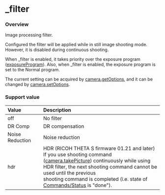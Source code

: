 # \_filter

### Overview

Image processing filter.

Configured the filter will be applied while in still image shooting mode. However, it is disabled during continuous shooting.

When \_filter is enabled, it takes priority over the exposure program ([exposureProgram](exposure_program.md)). Also, when \_filter is enabled, the exposure program is set to the Normal program.

The current setting can be acquired by [camera.getOptions](../commands/camera.get_options.md), and it can be changed by [camera.setOptions](../commands/camera.set_options.md).

### Support value

| Value | Description |
|:--|:--|
| off | No filter |
| DR Comp | DR compensation |
| Noise Reduction | Noise reduction |
| hdr | HDR (RICOH THETA S firmware 01.21 and later)<br>If you use shooting command ([camera.takePicture](../commands/camera.take_picture.md)) continuously while using<br>HDR filter, the next shooting command cannot be used until the previous<br>shooting command is completed (i.e. state of [Commands/Status](../protocols/commands_status.md) is "done"). |

